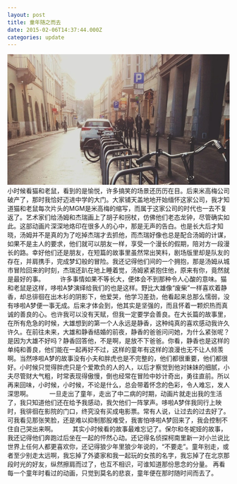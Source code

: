 ```yaml
---
layout: post
title: 童年随之而去
date: 2015-02-06T14:37:44.000Z
categories: update
---
```


<img src="/images/fulls/01.jpg" class="fit image"> 小时候看猫和老鼠，看到的是愉悦，许多搞笑的场景还历历在目。后来米高梅公司破产了，那时我恰好迈进中学的大门。大家铺天盖地地开始缅怀这家公司，我才知道猫和老鼠每次片头的MGM是米高梅的缩写，而属于这家公司的时代也一去不复返了。艺术家们给汤姆和杰瑞画上了胡子和拐杖，仿佛他们老态龙钟，尽管确实如此。这部动画片深深地烙印在很多人的心中，那是无声的告白。也是长大后才知晓，汤姆并不是真的为了吃掉杰瑞才去抓他，而杰瑞好像也总是配合汤姆的计谋，如果不是主人的要求，他们就可以朋友一样，享受一个漫长的假期，陪对方一段漫长的路。幸好他们还是朋友，在短篇的故事里虽然常出笑料，剧场版里却是队友的存在，并肩携手，完成梦幻般的冒险。我还记得他们间的一个拥抱，那是汤姆从城市冒险回来的时刻，杰瑞还趴在地上睡着觉，汤姆紧紧抱住他，原来有你，竟然就是最好的事。
         许多事情如果不等长大，便体会不到那种令人心酸的意味。猫和老鼠是这样，哆啦A梦演绎给我们的也是这样。野比大雄像“废柴”一样喜欢着静香，却总徘徊在出木衫的阴影下，他爱哭，他学习差劲，他看起来总那么懦弱，没有哆啦A梦便一事无成。后来才体会到，他其实是坚强的，而且怀着一颗炽热而真诚的善良的心。也许我可以没有天赋，但我一定要学会善良。在大长篇的故事里，在所有危急的时候，大雄想到的第一个人永远是静香，这种纯真的喜欢感动我许久许久。在前往未来，大雄和静香结婚的前夜，静香的爸爸问问她，为什么紧张呢？是因为大雄不好吗？静香回答他，不是啊，是放不下爸爸。你看，静香也是这样的单纯和善良，他们能在一起再好不过，这样的童年有这样的浪漫也无不让人倾羡啊。当然哆啦A梦的故事没有小夫和胖虎也是不完整的，他们都很重要，他们都很好。小时候只觉得胖虎只是个爱欺负的人的人，以后才察觉到他对妹妹的细腻，小夫尽管财大气粗，时常表现得傲慢，倒也经常在冒险中妙计奇出，勇往直前。所以再来回味，小时候，小时候，不论是什么，总会带着怀念的色彩，令人难忘，发人深思啊。
         一旦走出了童年，走出了中二病的时期，动画片就走出我的生活了，我只知道他们还在给予我感动，我欠他们一阵掌声。哆啦A梦伴我同行上映时，我徘徊在影院的门口，终究没有买成电影票。常有人说，让过去的过去好了。可我看见那张笑脸，还是难以抑制那股难受，我害怕哆啦A梦回来了，我会控制不住自己哭出来啊。
         其实小时候看的故事最难忘记了。保尔和冬妮娅的故事，我还记得他们奔跑过后坐在一起的怦然心动。还记得名侦探柯南里新一对小兰说比世界上任何人都更喜欢你，还记得狼少年里狼少年说的，“不要走”。童年别走，或者至少别走太远啊，我忘掉了外婆家和我一起玩的女孩的名字，我忘掉了在北京那段时光的好友，纵然擦肩而过了，也互不相识，可谁知道那份思念的分量。
 再看每一个童年时看过的动画，只觉到莫名的悲哀，童年便在那时随时间而去了。